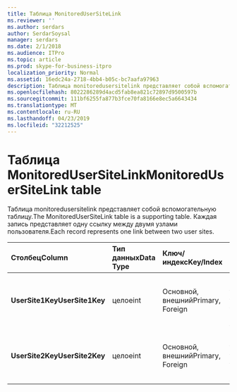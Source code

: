 ```yaml
---
title: Таблица MonitoredUserSiteLink
ms.reviewer: ''
ms.author: serdars
author: SerdarSoysal
manager: serdars
ms.date: 2/1/2018
ms.audience: ITPro
ms.topic: article
ms.prod: skype-for-business-itpro
localization_priority: Normal
ms.assetid: 16edc24a-2718-4bb4-b05c-bc7aafa97963
description: Таблица monitoredusersitelink представляет собой вспомогательную таблицу. Каждая запись представляет одну ссылку между двумя узлами пользователя.
ms.openlocfilehash: 8022286289d4acd5fab8ea821c72897d9500597b
ms.sourcegitcommit: 111bf6255fa877b3fce70fa8166e8ec5a6643434
ms.translationtype: MT
ms.contentlocale: ru-RU
ms.lasthandoff: 04/23/2019
ms.locfileid: "32212525"
---
```

# <a name="monitoredusersitelink-table"></a><span data-ttu-id="6afb0-104">Таблица MonitoredUserSiteLink</span><span class="sxs-lookup"><span data-stu-id="6afb0-104">MonitoredUserSiteLink table</span></span>
 
<span data-ttu-id="6afb0-105">Таблица monitoredusersitelink представляет собой вспомогательную таблицу.</span><span class="sxs-lookup"><span data-stu-id="6afb0-105">The MonitoredUserSiteLink table is a supporting table.</span></span> <span data-ttu-id="6afb0-106">Каждая запись представляет одну ссылку между двумя узлами пользователя.</span><span class="sxs-lookup"><span data-stu-id="6afb0-106">Each record represents one link between two user sites.</span></span>
  
|<span data-ttu-id="6afb0-107">**Столбец**</span><span class="sxs-lookup"><span data-stu-id="6afb0-107">**Column**</span></span>|<span data-ttu-id="6afb0-108">**Тип данных**</span><span class="sxs-lookup"><span data-stu-id="6afb0-108">**Data Type**</span></span>|<span data-ttu-id="6afb0-109">**Ключ/индекс**</span><span class="sxs-lookup"><span data-stu-id="6afb0-109">**Key/Index**</span></span>|<span data-ttu-id="6afb0-110">**Сведения**</span><span class="sxs-lookup"><span data-stu-id="6afb0-110">**Details**</span></span>|
|:-----|:-----|:-----|:-----|
|<span data-ttu-id="6afb0-111">**UserSite1Key**</span><span class="sxs-lookup"><span data-stu-id="6afb0-111">**UserSite1Key**</span></span> <br/> |<span data-ttu-id="6afb0-112">целое</span><span class="sxs-lookup"><span data-stu-id="6afb0-112">int</span></span>  <br/> |<span data-ttu-id="6afb0-113">Основной, внешний</span><span class="sxs-lookup"><span data-stu-id="6afb0-113">Primary, Foreign</span></span>  <br/> |<span data-ttu-id="6afb0-114">Ссылка из [таблицы UserSite table](usersite.md).</span><span class="sxs-lookup"><span data-stu-id="6afb0-114">Referenced from the [UserSite table](usersite.md).</span></span>  <br/> |
|<span data-ttu-id="6afb0-115">**UserSite2Key**</span><span class="sxs-lookup"><span data-stu-id="6afb0-115">**UserSite2Key**</span></span> <br/> |<span data-ttu-id="6afb0-116">целое</span><span class="sxs-lookup"><span data-stu-id="6afb0-116">int</span></span>  <br/> |<span data-ttu-id="6afb0-117">Основной, внешний</span><span class="sxs-lookup"><span data-stu-id="6afb0-117">Primary, Foreign</span></span>  <br/> |<span data-ttu-id="6afb0-118">Ссылка из [таблицы UserSite table](usersite.md).</span><span class="sxs-lookup"><span data-stu-id="6afb0-118">Reference from the [UserSite table](usersite.md).</span></span>  <br/> |
   

